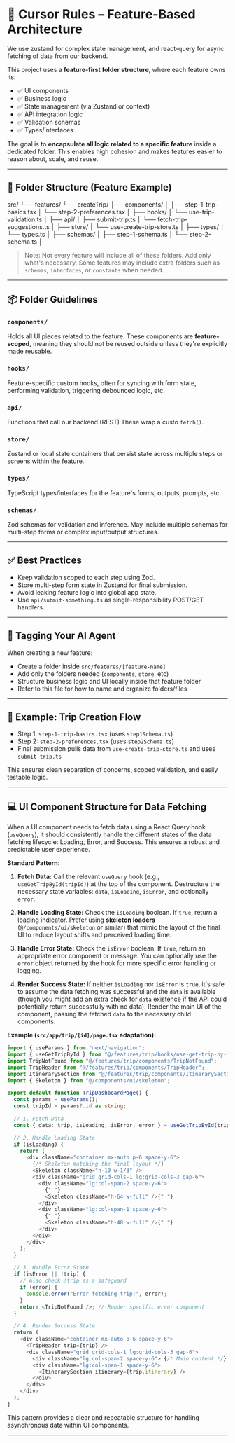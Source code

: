 # 🧠 Cursor Rules – Feature-Based Architecture

We use zustand for complex state management, and react-query for async fetching of data from our backend.

This project uses a **feature-first folder structure**, where each feature owns its:

- ✅ UI components
- ✅ Business logic
- ✅ State management (via Zustand or context)
- ✅ API integration logic
- ✅ Validation schemas
- ✅ Types/interfaces

The goal is to **encapsulate all logic related to a specific feature** inside a dedicated folder. This enables high cohesion and makes features easier to reason about, scale, and reuse.

---

## 📁 Folder Structure (Feature Example)

src/
└── features/
└── createTrip/
├── components/
│ ├── step-1-trip-basics.tsx
│ └── step-2-preferences.tsx
│
├── hooks/
│ └── use-trip-validation.ts
│
├── api/
│ ├── submit-trip.ts
│ └── fetch-trip-suggestions.ts
│
├── store/
│ └── use-create-trip-store.ts
│
├── types/
│ └── types.ts
│
├── schemas/
│ ├── step-1-schema.ts
│ └── step-2-schema.ts
│

> Note: Not every feature will include all of these folders. Add only what's necessary. Some features may include extra folders such as `schemas`, `interfaces`, or `constants` when needed.

---

## 📦 Folder Guidelines

### `components/`

Holds all UI pieces related to the feature. These components are **feature-scoped**, meaning they should not be reused outside unless they're explicitly made reusable.

### `hooks/`

Feature-specific custom hooks, often for syncing with form state, performing validation, triggering debounced logic, etc.

### `api/`

Functions that call our backend (REST) These wrap a custo `fetch()`.

### `store/`

Zustand or local state containers that persist state across multiple steps or screens within the feature.

### `types/`

TypeScript types/interfaces for the feature's forms, outputs, prompts, etc.

### `schemas/`

Zod schemas for validation and inference. May include multiple schemas for multi-step forms or complex input/output structures.

---

## ✅ Best Practices

- Keep validation scoped to each step using Zod.
- Store multi-step form state in Zustand for final submission.
- Avoid leaking feature logic into global app state.
- Use `api/submit-something.ts` as single-responsibility POST/GET handlers.

---

## 🧠 Tagging Your AI Agent

When creating a new feature:

- Create a folder inside `src/features/[feature-name]`
- Add only the folders needed (`components`, `store`, etc)
- Structure business logic and UI locally inside that feature folder
- Refer to this file for how to name and organize folders/files

---

## 📌 Example: Trip Creation Flow

- Step 1: `step-1-trip-basics.tsx` (uses `step1Schema.ts`)
- Step 2: `step-2-preferences.tsx` (uses `step2Schema.ts`)
- Final submission pulls data from `use-create-trip-store.ts` and uses `submit-trip.ts`

This ensures clean separation of concerns, scoped validation, and easily testable logic.

---

## 💻 UI Component Structure for Data Fetching

When a UI component needs to fetch data using a React Query hook (`useQuery`), it should consistently handle the different states of the data fetching lifecycle: Loading, Error, and Success. This ensures a robust and predictable user experience.

**Standard Pattern:**

1.  **Fetch Data:** Call the relevant `useQuery` hook (e.g., `useGetTripById(tripId)`) at the top of the component. Destructure the necessary state variables: `data`, `isLoading`, `isError`, and optionally `error`.

2.  **Handle Loading State:** Check the `isLoading` boolean. If `true`, return a loading indicator. Prefer using **skeleton loaders** (`@/components/ui/skeleton` or similar) that mimic the layout of the final UI to reduce layout shifts and perceived loading time.

3.  **Handle Error State:** Check the `isError` boolean. If `true`, return an appropriate error component or message. You can optionally use the `error` object returned by the hook for more specific error handling or logging.

4.  **Render Success State:** If neither `isLoading` nor `isError` is `true`, it's safe to assume the data fetching was successful and the `data` is available (though you might add an extra check for `data` existence if the API could potentially return successfully with no data). Render the main UI of the component, passing the fetched `data` to the necessary child components.

**Example (`src/app/trip/[id]/page.tsx` adaptation):**

```typescript
import { useParams } from "next/navigation";
import { useGetTripById } from "@/features/trip/hooks/use-get-trip-by-id";
import TripNotFound from "@/features/trip/components/TripNotFound";
import TripHeader from "@/features/trip/components/TripHeader";
import ItinerarySection from "@/features/trip/components/ItinerarySection";
import { Skeleton } from "@/components/ui/skeleton";

export default function TripDashboardPage() {
  const params = useParams();
  const tripId = params?.id as string;

  // 1. Fetch Data
  const { data: trip, isLoading, isError, error } = useGetTripById(tripId);

  // 2. Handle Loading State
  if (isLoading) {
    return (
      <div className="container mx-auto p-6 space-y-6">
        {/* Skeleton matching the final layout */}
        <Skeleton className="h-10 w-1/3" />
        <div className="grid grid-cols-1 lg:grid-cols-3 gap-6">
          <div className="lg:col-span-2 space-y-6">
            {" "}
            <Skeleton className="h-64 w-full" />{" "}
          </div>
          <div className="lg:col-span-1 space-y-6">
            {" "}
            <Skeleton className="h-48 w-full" />{" "}
          </div>
        </div>
      </div>
    );
  }

  // 3. Handle Error State
  if (isError || !trip) {
    // Also check !trip as a safeguard
    if (error) {
      console.error("Error fetching trip:", error);
    }
    return <TripNotFound />; // Render specific error component
  }

  // 4. Render Success State
  return (
    <div className="container mx-auto p-6 space-y-6">
      <TripHeader trip={trip} />
      <div className="grid grid-cols-1 lg:grid-cols-3 gap-6">
        <div className="lg:col-span-2 space-y-6"> {/* Main content */} </div>
        <div className="lg:col-span-1 space-y-6">
          <ItinerarySection itinerary={trip.itinerary} />
        </div>
      </div>
    </div>
  );
}
```

This pattern provides a clear and repeatable structure for handling asynchronous data within UI components.

---
